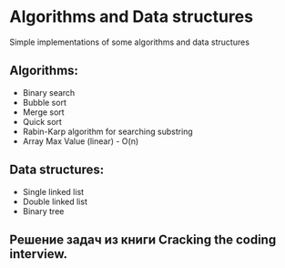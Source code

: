 # Algorithms and Data structures
Simple implementations of some algorithms and data structures

## Algorithms:
* Binary search
* Bubble sort
* Merge sort
* Quick sort
* Rabin-Karp algorithm for searching substring
* Array Max Value (linear) - O(n)

## Data structures:
- Single linked list
- Double linked list
- Binary tree

## Решение задач из книги Cracking the coding interview.